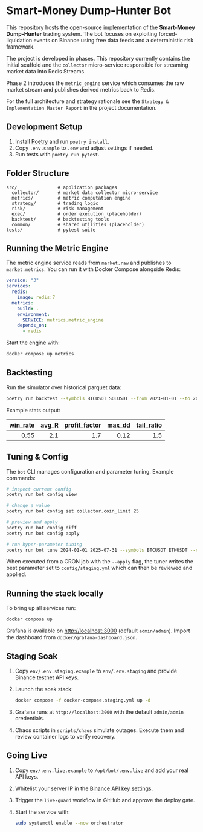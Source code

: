 # Smart-Money Dump-Hunter Bot

This repository hosts the open-source implementation of the **Smart-Money Dump-Hunter** trading system. The bot focuses on exploiting forced-liquidation events on Binance using free data feeds and a deterministic risk framework.

The project is developed in phases. This repository currently contains the initial scaffold and the `collector` micro-service responsible for streaming market data into Redis Streams.

Phase 2 introduces the `metric_engine` service which consumes the raw market stream and publishes derived metrics back to Redis.

For the full architecture and strategy rationale see the `Strategy & Implementation Master Report` in the project documentation.

## Development Setup

1. Install [Poetry](https://python-poetry.org/) and run `poetry install`.
2. Copy `.env.sample` to `.env` and adjust settings if needed.
3. Run tests with `poetry run pytest`.

## Folder Structure

```
src/               # application packages
  collector/       # market data collector micro-service
  metrics/         # metric computation engine
  strategy/        # trading logic
  risk/            # risk management
  exec/            # order execution (placeholder)
  backtest/        # backtesting tools
  common/          # shared utilities (placeholder)
tests/             # pytest suite
```

## Running the Metric Engine

The metric engine service reads from `market.raw` and publishes to `market.metrics`.
You can run it with Docker Compose alongside Redis:

```yaml
version: "3"
services:
  redis:
    image: redis:7
  metrics:
    build: .
    environment:
      SERVICE: metrics.metric_engine
    depends_on:
      - redis
```

Start the engine with:

```bash
docker compose up metrics
```

## Backtesting

Run the simulator over historical parquet data:

```bash
poetry run backtest --symbols BTCUSDT SOLUSDT --from 2023-01-01 --to 2025-07-31
```

Example stats output:

| win_rate | avg_R | profit_factor | max_dd | tail_ratio |
|---------:|------:|--------------:|------:|-----------:|
| 0.55 | 2.1 | 1.7 | 0.12 | 1.5 |

## Tuning & Config

The `bot` CLI manages configuration and parameter tuning. Example commands:

```bash
# inspect current config
poetry run bot config view

# change a value
poetry run bot config set collector.coin_limit 25

# preview and apply
poetry run bot config diff
poetry run bot config apply

# run hyper-parameter tuning
poetry run bot tune 2024-01-01 2025-07-31 --symbols BTCUSDT ETHUSDT --n_trials 100
```

When executed from a CRON job with the `--apply` flag, the tuner writes the best
parameter set to `config/staging.yml` which can then be reviewed and applied.

## Running the stack locally

To bring up all services run:

```bash
docker compose up
```

Grafana is available on [http://localhost:3000](http://localhost:3000) (default `admin/admin`).
Import the dashboard from `docker/grafana-dashboard.json`.

## Staging Soak

1. Copy `env/.env.staging.example` to `env/.env.staging` and provide Binance
   testnet API keys.
2. Launch the soak stack:

   ```bash
   docker compose -f docker-compose.staging.yml up -d
   ```

3. Grafana runs at `http://localhost:3000` with the default `admin/admin`
   credentials.
4. Chaos scripts in `scripts/chaos` simulate outages. Execute them and review
   container logs to verify recovery.

## Going Live

1. Copy `env/.env.live.example` to `/opt/bot/.env.live` and add your real API keys.
2. Whitelist your server IP in the [Binance API key settings](https://www.binance.com/en/support/faq/360002502072).
3. Trigger the `live-guard` workflow in GitHub and approve the deploy gate.
4. Start the service with:

   ```bash
   sudo systemctl enable --now orchestrator
   ```

